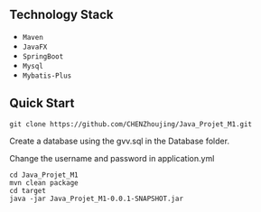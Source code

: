 
## Technology Stack

- `Maven`
- `JavaFX`
- `SpringBoot`
- `Mysql`
- `Mybatis-Plus`

## Quick Start

```shell
git clone https://github.com/CHENZhoujing/Java_Projet_M1.git
```

Create a database using the gvv.sql in the Database folder.

Change the username and password in application.yml

```shell
cd Java_Projet_M1
mvn clean package
cd target
java -jar Java_Projet_M1-0.0.1-SNAPSHOT.jar
```